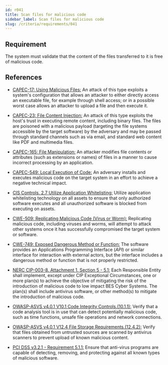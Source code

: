 ```yaml
---
id: r041
title: Scan files for malicious code
sidebar_label: Scan files for malicious code
slug: /criteria/requirements/041
---
```


## Requirement

The system must validate
that the content of the files transferred to it
is free of malicious code.

## References

- [CAPEC-17: Using Malicious Files:](http://capec.mitre.org/data/definitions/17.html)
  An attack of this type exploits
  a system's configuration that allows an attacker
  to either directly access an executable file,
  for example through shell access;
  or in a possible worst case allows an attacker
  to upload a file and then execute it.

- [CAPEC-23: File Content Injection:](http://capec.mitre.org/data/definitions/23.html)
  An attack of this type exploits
  the host's trust in executing remote content,
  including binary files.
  The files are poisoned with a malicious payload
  (targeting the file systems accessible by the target software)
  by the adversary and may be passed
  through standard channels such as via email,
  and standard web content like PDF
  and multimedia files.

- [CAPEC-165: File Manipulation:](http://capec.mitre.org/data/definitions/165.html)
  An attacker modifies file contents
  or attributes (such as extensions or names)
  of files in a manner to cause
  incorrect processing by an application.

- [CAPEC-549: Local Execution of Code:](http://capec.mitre.org/data/definitions/549.html)
  An adversary installs
  and executes malicious code
  on the target system in an effort
  to achieve a negative technical impact.

- [CIS Controls. 2.7 Utilize Application Whitelisting:](https://www.cisecurity.org/controls/)
  Utilize application whitelisting technology
  on all assets to ensure that only
  authorized software executes
  and all unauthorized software is blocked
  from executing on assets.

- [CWE-509: Replicating Malicious Code (Virus or Worm):](https://cwe.mitre.org/data/definitions/509.html)
  Replicating malicious code,
  including viruses and worms,
  will attempt to attack
  other systems once it has successfully compromised
  the target system or software.

- [CWE-749: Exposed Dangerous Method or Function:](https://cwe.mitre.org/data/definitions/749.html)
  The software provides
  an Applications Programming Interface (*API*)
  or similar interface for interaction with external actors,
  but the interface includes a dangerous method
  or function that is not properly restricted.

- [NERC CIP-003-8. Attachment 1. Section 5 - 5.1:](https://www.nerc.com/pa/Stand/Reliability%20Standards/CIP-003-8.pdf)
  Each Responsible Entity shall implement,
  except under CIP Exceptional Circumstances,
  one or more plan(s) to achieve the objective
  of mitigating the risk of the introduction of malicious code
  to low impact BES Cyber Systems.
  The plan(s) shall include antivirus software,
  or other method(s)
  to mitigate the introduction of malicious code.

- [OWASP-ASVS v4.0.1 V10.1 Code Integrity Controls.(10.1.1):](https://owasp.org/www-pdf-archive/OWASP_Application_Security_Verification_Standard_4.0-en.pdf)
  Verify that a code analysis tool
  is in use that can detect potentially
  malicious code,
  such as time functions,
  unsafe file operations
  and network connections.

- [OWASP-ASVS v4.0.1 V12.4 File Storage Requirements.(12.4.2):](https://owasp.org/www-pdf-archive/OWASP_Application_Security_Verification_Standard_4.0-en.pdf)
  Verify that files obtained
  from untrusted sources
  are scanned by antivirus scanners
  to prevent upload of known malicious content.

- [PCI DSS v3.2.1 - Requirement 5.1.1:](https://www.pcisecuritystandards.org/documents/PCI_DSS_v3-2-1.pdf)
  Ensure that anti-virus programs
  are capable of detecting,
  removing, and protecting against all known types
  of malicious software.
